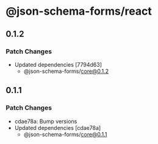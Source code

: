 # @json-schema-forms/react

## 0.1.2

### Patch Changes

- Updated dependencies [7794d63]
  - @json-schema-forms/core@0.1.2

## 0.1.1

### Patch Changes

- cdae78a: Bump versions
- Updated dependencies [cdae78a]
  - @json-schema-forms/core@0.1.1
